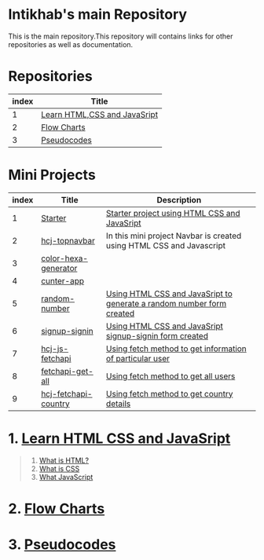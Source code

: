 # Intikhab's main Repository

This is the main repository.This repository will contains links for other repositories as well as documentation.

# Repositories

| index | Title |
| -------|-------|
| 1 | [Learn HTML,CSS and JavaSript](#Learn-HTML-CSS-JavaScript) |
| 2 | [Flow Charts](#Flow-Charts) |
| 3 | [Pseudocodes](#Pseudocodes) |

# Mini Projects

| index | Title |Description|
| -------|-------|-------|
| 1 | [Starter](https://github.com/intikhab-h-bhat/starter) |[Starter project using HTML CSS and JavaSript](https://intikhab-h-bhat.github.io/starter/src/)|
| 2 | [hcj-topnavbar](https://github.com/intikhab-h-bhat/hcj-topnavbar)| In this mini project Navbar  is created using HTML CSS and Javascript|
|3|[color-hexa-generator](https://github.com/intikhab-h-bhat/color-hexa-generator)|
|4|[cunter-app](https://github.com/intikhab-h-bhat/counter-app)|
|5|[random-number](https://github.com/intikhab-h-bhat/random-number)|[Using HTML CSS and JavaSript to generate a random number form created](https://intikhab-h-bhat.github.io/random-number/src/)|
|6|[signup-signin](https://github.com/intikhab-h-bhat/signup-signin)|[Using HTML CSS and JavaSript signup-signin form created](https://intikhab-h-bhat.github.io/signup-signin/src/)|
|7|[hcj-js-fetchapi](https://github.com/intikhab-h-bhat/hcj-js-fetchapi)|[Using fetch method to get information of particular user ](https://intikhab-h-bhat.github.io/hcj-js-fetchapi/src/)
|8|[fetchapi-get-all](https://github.com/intikhab-h-bhat/fetchapi-get-all)| [Using fetch method to get all users](https://intikhab-h-bhat.github.io/fetchapi-get-all/src/)
|9|[hcj-fetchapi-country](https://github.com/intikhab-h-bhat/hcj-fetchapi-country)| [Using fetch method to get country details](https://intikhab-h-bhat.github.io/hcj-fetchapi-country/src/)
 

# 1. [Learn HTML CSS and JavaSript](https://github.com/intikhab-h-bhat/learn-html-css-javascript)

>1. [What is HTML?]()
>2. [What is CSS]()
>3. [What JavaScript]()

# 2. [Flow Charts](https://github.com/intikhab-h-bhat/Flowcharts)

# 3. [Pseudocodes](https://github.com/intikhab-h-bhat/Pseudocodes)
